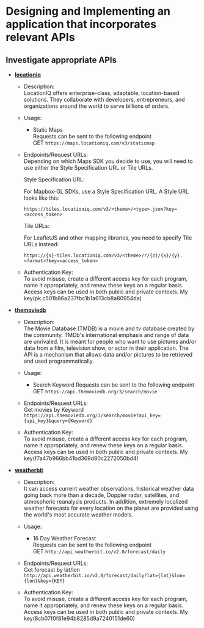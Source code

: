 # Designing and Implementing an application that incorporates relevant APIs

## Investigate appropriate APIs

- [**locationiq**](https://locationiq.com/)  
   - Description:  
     LocationIQ offers enterprise-class, adaptable, location-based solutions. They collaborate with developers, entrepreneurs, and organizations around the world to serve billions of orders.

   - Usage:      
     - Static Maps  
       Requests can be sent to the following endpoint  
       GET `https://maps.locationiq.com/v3/staticmap`

   - Endpoints/Request URLs:  
     Depending on which Maps SDK you decide to use, you will need to use either the Style Specification URL or Tile URLs.

     Style Specification URL:

     For Mapbox-GL SDKs, use a Style Specification URL. A Style URL looks like this:

     `https://tiles.locationiq.com/v3/<theme>/<type>.json?key=<access_token>`

     Tile URLs:

     For LeafletJS and other mapping libraries, you need to specify Tile URLs instead:

     `https://{s}-tiles.locationiq.com/v3/<theme>/r/{z}/{x}/{y}.<format>?key=<access_token>`

   - Authentication Key:  
     To avoid misuse, create a different access key for each program, name it appropriately, and renew these keys on a regular basis. Access keys can be used in both public and private contexts.
     My key(pk.c501b86a237fbc1b1a613cb8a80954da)

- [**themoviedb**](https://www.themoviedb.org/)  
   - Description:  
      The Movie Database (TMDB) is a movie and tv database created by the community. TMDb's international emphasis and range of data are unrivaled. It is meant for people who want to use pictures and/or data from a film, television show, or actor in their application. The API is a mechanism that allows data and/or pictures to be retrieved and used programmatically.

   - Usage:  
       - Search Keyword 
         Requests can be sent to the following endpoint  
         GET `https://api.themoviedb.org/3/search/movie`

   - Endpoints/Request URLs:  
      Get movies by Keyword  
      `https://api.themoviedb.org/3/search/movie?api_key={api_key}&query={Keyword}`

   - Authentication Key:  
      To avoid misuse, create a different access key for each program, name it appropriately, and renew these keys on a regular basis. Access keys can be used in both public and private contexts.
      My key(f7a47b966bb41bd369d80c2272050bd4)

- [**weatherbit**](https://www.weatherbit.io/)  
   - Description:  
      It can access current weather observations, historical weather data going back more than a decade, Doppler radar, satellites, and atmospheric reanalysis products. In addition, extremely localized weather forecasts for every location on the planet are provided using the world's most accurate weather models.

   - Usage:  
       - 16 Day Weather Forecast  
         Requests can be sent to the following endpoint  
         GET `http://api.weatherbit.io/v2.0/forecast/daily`

   - Endpoints/Request URLs:  
       Get forecast by lat/lon  
       `http://api.weatherbit.io/v2.0/forecast/daily?lat={lat}&lon={lon}&key={KEY}`

   - Authentication Key:  
      To avoid misuse, create a different access key for each program, name it appropriately, and renew these keys on a regular basis. Access keys can be used in both public and private contexts.
      My key(8cb07f0f81e94b8285d9a7240151de60)

